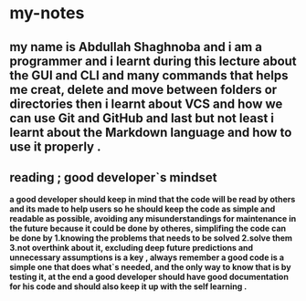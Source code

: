 # my-notes  

## my name is **Abdullah Shaghnoba** and i am a programmer  and i learnt during this lecture about the **GUI** and **CLI**  and many commands that helps me creat, delete and move between folders or directories  then i learnt about **VCS** and how we can use **Git** and **GitHub** and  last but not least i learnt about the **Markdown** language and how to use it properly .

## reading ; good developer`s mindset 
**a good developer should keep in mind that the code will be read by others and its made to help users so he should keep the code as simple and readable as possible, avoiding any misunderstandings for maintenance in the future because it could be done by otheres, simplifing the code can be done by  1.knowing the problems that needs to be solved 2.solve them   3.not overthink about it, excluding deep future predictions and unnecessary assumptions is a key , always remember a good code is a simple one that does what`s needed, and the only way to know that is by testing it, at the end a good developer should have good documentation for his code and should also keep it up with the self learning .**